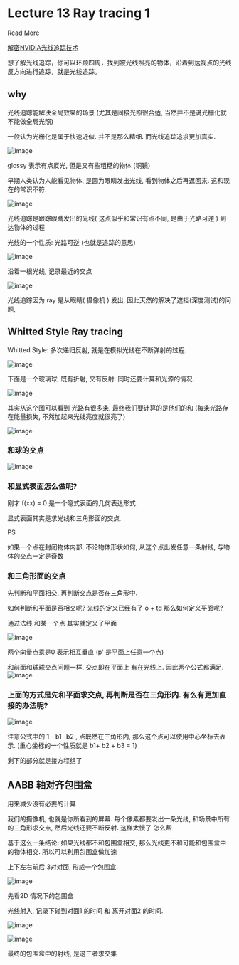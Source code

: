 # Lecture 13 Ray tracing 1

Read More

[解密NVIDIA光线追踪技术](https://zhuanlan.zhihu.com/p/35745255)

想了解光线追踪，你可以环顾四周，找到被光线照亮的物体，沿着到达视点的光线反方向进行追踪，就是光线追踪。


## why

光线追踪能解决全局效果的场景  (尤其是间接光照很合适, 当然并不是说光栅化就不能做全局光照)

一般认为光栅化是属于快速近似. 并不是那么精细. 而光线追踪追求更加真实.

![image](https://raw.githubusercontent.com/lumixraku/NotesForGraphics/master/images/raytracing3.png)

glossy 表示有点反光, 但是又有些粗糙的物体 (铜镜)



早期人类认为人能看见物体, 是因为眼睛发出光线, 看到物体之后再返回来.  这和现在的常识不符.

![image](https://raw.githubusercontent.com/lumixraku/NotesForGraphics/master/images/emmision.png)


光线追踪是跟踪眼睛发出的光线( 这点似乎和常识有点不同, 是由于光路可逆 ) 到达物体的过程

光线的一个性质: 光路可逆 (也就是追踪的意思)

![image](https://raw.githubusercontent.com/lumixraku/NotesForGraphics/master/images/raytracing4.png)


沿着一根光线, 记录最近的交点

![image](https://raw.githubusercontent.com/lumixraku/NotesForGraphics/master/images/raytracing.png)

光线追踪因为 ray 是从眼睛( 摄像机 ) 发出, 因此天然的解决了遮挡(深度测试)的问题,



## Whitted Style Ray tracing

Whitted Style: 多次递归反射, 就是在模拟光线在不断弹射的过程.

![image](https://raw.githubusercontent.com/lumixraku/NotesForGraphics/master/images/raytracing2.png)

下面是一个玻璃球, 既有折射, 又有反射. 同时还要计算和光源的情况.

![image](https://raw.githubusercontent.com/lumixraku/NotesForGraphics/master/images/raytracing5.png)

其实从这个图可以看到 光路有很多条, 最终我们要计算的是他们的和 (每条光路存在能量损失, 不然加起来光线亮度就很亮了)


![image](https://raw.githubusercontent.com/lumixraku/NotesForGraphics/master/images/raytracing6.png)



### 和球的交点

![image](https://raw.githubusercontent.com/lumixraku/NotesForGraphics/master/images/raytracing7.png)

### 和显式表面怎么做呢?
刚才 f(xx) = 0 是一个隐式表面的几何表达形式.

显式表面其实是求光线和三角形面的交点.

PS

如果一个点在封闭物体内部, 不论物体形状如何, 从这个点出发任意一条射线, 与物体的交点一定是奇数

### 和三角形面的交点

先判断和平面相交, 再判断交点是否在三角形中.

如何判断和平面是否相交呢?
光线的定义已经有了 o + td  那么如何定义平面呢?

通过法线 和某一个点  其实就定义了平面

![image](https://raw.githubusercontent.com/lumixraku/NotesForGraphics/master/images/raytracing8.png)

两个向量点乘是0  表示相互垂直   (p' 是平面上任意一个点)


和前面和球球交点问题一样, 交点即在平面上 有在光线上. 因此两个公式都满足.
![image](https://raw.githubusercontent.com/lumixraku/NotesForGraphics/master/images/raytracing9.png)

### 上面的方式是先和平面求交点, 再判断是否在三角形内. 有么有更加直接的办法呢?
![image](https://raw.githubusercontent.com/lumixraku/NotesForGraphics/master/images/raytracing10.png)

注意公式中的 1 - b1 -b2 , 点既然在三角形内, 那么这个点可以使用中心坐标去表示.  (重心坐标的一个性质就是 b1+ b2 + b3 = 1)

 剩下的部分就是接方程组了


## AABB 轴对齐包围盒
用来减少没有必要的计算

我们的摄像机, 也就是你所看到的屏幕. 每个像素都要发出一条光线, 和场景中所有的三角形求交点, 然后光线还要不断反射. 这样太慢了 怎么帮



基于这么一条结论: 如果光线都不和包围盒相交, 那么光线更不和可能和包围盒中的物体相交. 所以可以利用包围盒做加速

上下左右前后 3对对面, 形成一个包围盒.

![image](https://raw.githubusercontent.com/lumixraku/NotesForGraphics/master/images/aabb3.png)


先看2D 情况下的包围盒

光线射入, 记录下碰到对面1 的时间 和 离开对面2 的时间.

![image](https://raw.githubusercontent.com/lumixraku/NotesForGraphics/master/images/aabb1.png)

![image](https://raw.githubusercontent.com/lumixraku/NotesForGraphics/master/images/aabb2.png)

最终的包围盒中的射线, 是这三者求交集